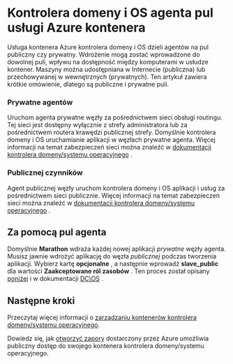 <properties
   pageTitle="Publiczne i prywatne kontrolera domeny i OS agenta pul ACS | Microsoft Azure"
   description="Jak pul agenta publicznych i prywatnych działają z klastrem usługa Azure kontener."
   services="container-service"
   documentationCenter=""
   authors="Thraka"
   manager="timlt"
   editor=""
   tags="acs, azure-container-service"
   keywords="Docker, kontenery, Micro usług, Mesos, Azure"/>

<tags
   ms.service="container-service"
   ms.devlang="na"
   ms.topic="article"
   ms.tgt_pltfrm="na"
   ms.workload="na"
   ms.date="08/16/2016"
   ms.author="timlt"/>

# <a name="dcos-agent-pools-for-azure-container-service"></a>Kontrolera domeny i OS agenta pul usługi Azure kontenera

Usługa kontenera Azure kontrolera domeny i OS dzieli agentów na pul publiczny czy prywatny. Wdrożenie mogą zostać wprowadzone do dowolnej puli, wpływu na dostępność między komputerami w usłudze kontener. Maszyny można udostępniana w Internecie (publiczna) lub przechowywanej w wewnętrznych (prywatnych). Ten artykuł zawiera krótkie omówienie, dlatego są publiczne i prywatne puli.

### <a name="private-agents"></a>Prywatne agentów

Uruchom agenta prywatne węzły za pośrednictwem sieci obsługi routingu. Tej sieci jest dostępny wyłącznie z strefy administratora lub za pośrednictwem routera krawędzi publicznej strefy. Domyślnie kontrolera domeny i OS uruchamianie aplikacji w węzłach prywatne agenta. Więcej informacji na temat zabezpieczeń sieci można znaleźć w [dokumentacji kontrolera domeny/systemu operacyjnego](https://dcos.io/docs/1.7/administration/securing-your-cluster/) .

### <a name="public-agents"></a>Publicznej czynników

Agent publicznej węzły uruchom kontrolera domeny i OS aplikacji i usług za pośrednictwem sieci publicznie. Więcej informacji na temat zabezpieczeń sieci można znaleźć w [dokumentacji kontrolera domeny/systemu operacyjnego](https://dcos.io/docs/1.7/administration/securing-your-cluster/) .

## <a name="using-agent-pools"></a>Za pomocą pul agenta

Domyślnie **Marathon** wdraża każdej nowej aplikacji *prywatne* węzły agenta. Musisz jawnie wdrożyć aplikację do węzła *publicznej* podczas tworzenia aplikacji. Wybierz kartę **opcjonalne** , a następnie wprowadź **slave_public** dla wartości **Zaakceptowane ról zasobów** . Ten proces został opisany [poniżej](container-service-mesos-marathon-ui.md#deploy-a-docker-formatted-container) i w dokumentacji [DC\OS](https://dcos.io/docs/1.7/administration/installing/custom/create-public-agent/) .

## <a name="next-steps"></a>Następne kroki

Przeczytaj więcej informacji o [zarządzaniu kontenerów kontrolera domeny/systemu operacyjnego](container-service-mesos-marathon-ui.md).

Dowiedz się, jak [otworzyć zapory](container-service-enable-public-access.md) dostarczony przez Azure umożliwia publiczny dostęp do swojego kontenera kontrolera domeny/systemu operacyjnego.